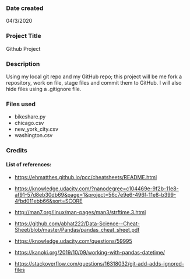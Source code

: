 ### Date created
04/3/2020

### Project Title
Github Project

### Description
Using my local git repo and my GitHub repo; this project will be me fork a repository, work on file, stage files and commit them to GitHub. I will also hide files using a .gitignore file.

### Files used
* bikeshare.py
* chicago.csv
* new_york_city.csv
* washington.csv

### Credits
#### List of references:
* https://ehmatthes.github.io/pcc/cheatsheets/README.html

* https://knowledge.udacity.com/?nanodegree=c104469e-9f2b-11e8-af91-57d8eb30db69&page=1&project=56c7e9e6-496f-11e8-b399-4fbd011ebb66&sort=SCORE

* http://man7.org/linux/man-pages/man3/strftime.3.html

* https://github.com/abhat222/Data-Science--Cheat-Sheet/blob/master/Pandas/pandas_cheat_sheet.pdf

* https://knowledge.udacity.com/questions/59995

* https://kanoki.org/2019/10/09/working-with-pandas-datetime/

* https://stackoverflow.com/questions/16318032/git-add-adds-ignored-files
